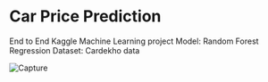 # Car Price Prediction
End to End Kaggle Machine Learning project
Model: Random Forest Regression
Dataset: Cardekho data

![Capture](https://user-images.githubusercontent.com/45360327/95820177-423b0200-0d45-11eb-93b7-ee4cdd5dca70.JPG)


